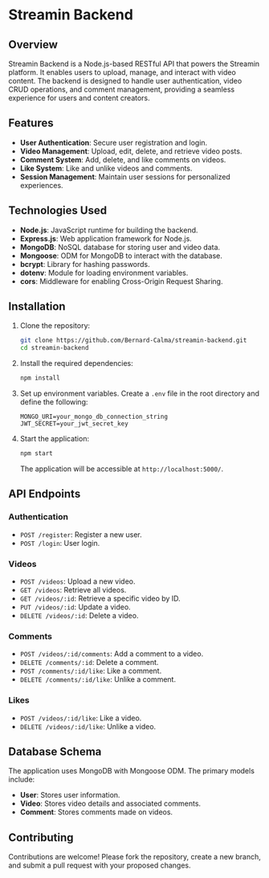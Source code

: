 # Streamin Backend

## Overview

Streamin Backend is a Node.js-based RESTful API that powers the Streamin platform. It enables users to upload, manage, and interact with video content. The backend is designed to handle user authentication, video CRUD operations, and comment management, providing a seamless experience for users and content creators.

## Features

- **User Authentication**: Secure user registration and login.
- **Video Management**: Upload, edit, delete, and retrieve video posts.
- **Comment System**: Add, delete, and like comments on videos.
- **Like System**: Like and unlike videos and comments.
- **Session Management**: Maintain user sessions for personalized experiences.

## Technologies Used

- **Node.js**: JavaScript runtime for building the backend.
- **Express.js**: Web application framework for Node.js.
- **MongoDB**: NoSQL database for storing user and video data.
- **Mongoose**: ODM for MongoDB to interact with the database.
- **bcrypt**: Library for hashing passwords.
- **dotenv**: Module for loading environment variables.
- **cors**: Middleware for enabling Cross-Origin Request Sharing.

## Installation

1. Clone the repository:

    ```bash
    git clone https://github.com/Bernard-Calma/streamin-backend.git
    cd streamin-backend
    ```

2. Install the required dependencies:

    ```bash
    npm install
    ```

3. Set up environment variables. Create a `.env` file in the root directory and define the following:

    ```
    MONGO_URI=your_mongo_db_connection_string
    JWT_SECRET=your_jwt_secret_key
    ```

4. Start the application:

    ```bash
    npm start
    ```

   The application will be accessible at `http://localhost:5000/`.

## API Endpoints

### Authentication

- `POST /register`: Register a new user.
- `POST /login`: User login.

### Videos

- `POST /videos`: Upload a new video.
- `GET /videos`: Retrieve all videos.
- `GET /videos/:id`: Retrieve a specific video by ID.
- `PUT /videos/:id`: Update a video.
- `DELETE /videos/:id`: Delete a video.

### Comments

- `POST /videos/:id/comments`: Add a comment to a video.
- `DELETE /comments/:id`: Delete a comment.
- `POST /comments/:id/like`: Like a comment.
- `DELETE /comments/:id/like`: Unlike a comment.

### Likes

- `POST /videos/:id/like`: Like a video.
- `DELETE /videos/:id/like`: Unlike a video.

## Database Schema

The application uses MongoDB with Mongoose ODM. The primary models include:

- **User**: Stores user information.
- **Video**: Stores video details and associated comments.
- **Comment**: Stores comments made on videos.

## Contributing

Contributions are welcome! Please fork the repository, create a new branch, and submit a pull request with your proposed changes.
